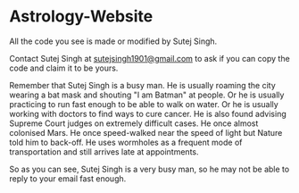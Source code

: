 # Astrology-Website
 All the code you see is made or modified by Sutej Singh.

Contact Sutej Singh at sutejsingh1901@gmail.com to ask if you can copy the code and claim it to be yours.

Remember that Sutej Singh is a busy man. He is usually roaming the city wearing a bat mask and shouting "I am Batman" at people. Or he is usually practicing to run fast enough to be able to walk on water. Or he is usually working with doctors to find ways to cure cancer. He is also found advising Supreme Court judges on extremely difficult cases. He once almost colonised Mars. He once speed-walked near the speed of light but Nature told him to back-off. He uses wormholes as a frequent mode of transportation and still arrives late at appointments.  

So as you can see, Sutej Singh is a very busy man, so he may not be able to reply to your email fast enough.

